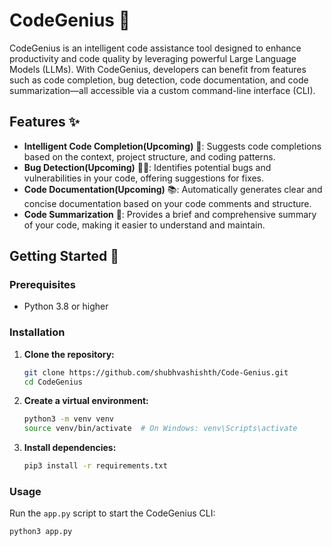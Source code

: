 # CodeGenius 🚀

CodeGenius is an intelligent code assistance tool designed to enhance productivity and code quality by leveraging powerful Large Language Models (LLMs). With CodeGenius, developers can benefit from features such as code completion, bug detection, code documentation, and code summarization—all accessible via a custom command-line interface (CLI).

## Features ✨

- **Intelligent Code Completion(Upcoming)** 📝: Suggests code completions based on the context, project structure, and coding patterns.
- **Bug Detection(Upcoming)** 🕵️‍♂️: Identifies potential bugs and vulnerabilities in your code, offering suggestions for fixes.
- **Code Documentation(Upcoming)** 📚: Automatically generates clear and concise documentation based on your code comments and structure.
- **Code Summarization** 📜: Provides a brief and comprehensive summary of your code, making it easier to understand and maintain.

## Getting Started 🚀

### Prerequisites

- Python 3.8 or higher

### Installation

1. **Clone the repository:**

    ```bash
    git clone https://github.com/shubhvashishth/Code-Genius.git
    cd CodeGenius
    ```

2. **Create a virtual environment:**

    ```bash
    python3 -m venv venv
    source venv/bin/activate  # On Windows: venv\Scripts\activate
    ```

3. **Install dependencies:**

    ```bash
    pip3 install -r requirements.txt
    ```

### Usage

Run the `app.py` script to start the CodeGenius CLI:

```bash
python3 app.py
